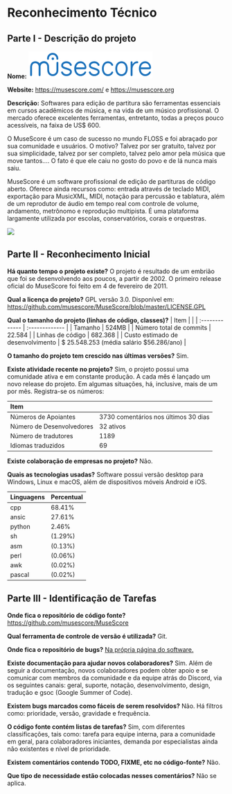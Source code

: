 # Reconhecimento Técnico

## Parte I - Descrição do projeto

**Nome:** ![](https://github.com/musescore/MuseScore/blob/master/assets/musescore_logo_full.png)

**Website:** https://musescore.com/ e https://musescore.org

**Descrição:**
Softwares para edição de partitura são ferramentas essenciais em cursos acadêmicos de música, e na vida de um músico profissional. O mercado oferece excelentes ferramentas, entretanto, todas a preços pouco acessíveis, na faixa de US$ 600. 

O MuseScore é um caso de sucesso no mundo FLOSS e foi abraçado por sua comunidade e usuários. O motivo? Talvez por ser gratuito, talvez por sua simplicidade, talvez por ser completo, talvez pelo amor pela música que move tantos.... O fato é que ele caiu no gosto do povo e de lá nunca mais saiu. 

MuseScore é um software profissional de edição de partituras de código aberto. Oferece ainda recursos como: entrada através de teclado MIDI, exportação para MusicXML, MIDI, notação para percussão e tablatura, além de um reprodutor de áudio em tempo real com controle de volume, andamento, metrônomo e reprodução multipista. É uma plataforma largamente utilizada por escolas, conservatórios, corais e orquestras.

![](https://musescore.org/themes/musescore_theme/images/frontpage/landing_book_2x.webp)

## Parte II - Reconhecimento Inicial

**Há quanto tempo o projeto existe?**
O projeto é resultado de um embrião que foi se desenvolvendo aos poucos, a partir de 2002. O primeiro release oficial do MuseScore foi feito em 4 de fevereiro de 2011.

**Qual a licença do projeto?**
GPL versão 3.0.
Disponível em: https://github.com/musescore/MuseScore/blob/master/LICENSE.GPL


**Qual o tamanho do projeto (linhas de código, classes)?**
| Item  |  |
| :------------- | :------------- |
| Tamanho | 524MB |
| Número total de commits | 22.584 |
| Linhas de código | 682.368 |
| Custo estimado de desenvolvimento | $ 25.548.253 (média salário $56.286/ano) |


**O tamanho do projeto tem crescido nas últimas versões?**
Sim. 

**Existe atividade recente no projeto?**
Sim, o projeto possui uma comunidade ativa e em constante produção. A cada mês é lançado um novo release do projeto. Em algumas situações, há, inclusive, mais de um por mês.
Registra-se os números:

| Item  |  |
| :------------- | :------------- |
| Números de Apoiantes | 3730 comentários nos últimos 30 dias|
| Número de Desenvolvedores | 32 ativos|
| Número de tradutores  | 1189 |
| Idiomas traduzidos| 69 |


**Existe colaboração de empresas no projeto?**
Não.

**Quais as tecnologias usadas?**
Software possui versão desktop para Windows,  Linux e macOS, além de dispositivos móveis Android e iOS. 

| Linguagens | Percentual |
| :------------- | :------------- |
| cpp  |  68.41%|
| ansic | 27.61%|
| python | 2.46%| 
| sh | (1.29%)| 
| asm | (0.13%)|
| perl | (0.06%)|
| awk | (0.02%)|
| pascal| (0.02%)|


## Parte III - Identificação de Tarefas

**Onde fica o repositório de código fonte?**
https://github.com/musescore/MuseScore


**Qual ferramenta de controle de versão é utilizada?** 
Git.

**Onde fica o repositório de bugs?**
[Na própria página do software.](https://musescore.org/en/project/issues/musescore)

**Existe documentação para ajudar novos colaboradores?**
Sim. Além de seguir a documentação, novos colaboradores podem obter apoio e se comunicar com membros da comunidade e da equipe atrás do Discord, via os seguintes canais: geral, suporte, notação, desenvolvimento, design, tradução e gsoc (Google Summer of Code).

**Existem bugs marcados como fáceis de serem resolvidos?**
Não. Há filtros como: prioridade, versão, gravidade e frequência.

**O código fonte contém listas de tarefas?**
Sim, com diferentes classificações, tais como: tarefa para equipe interna, para a comunidade em geral, para colaboradores iniciantes, demanda por especialistas ainda não existentes e nível de prioridade.

**Existem comentários contendo TODO, FIXME, etc no código-fonte?**
Não.

**Que tipo de necessidade estão colocadas nesses comentários?**
Não se aplica.
